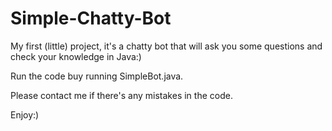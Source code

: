 # Simple-Chatty-Bot
My first (little) project, it's a chatty bot that will ask you some questions and check your knowledge in Java:)

Run the code buy running SimpleBot.java.

Please contact me if there's any mistakes in the code.

Enjoy:)
